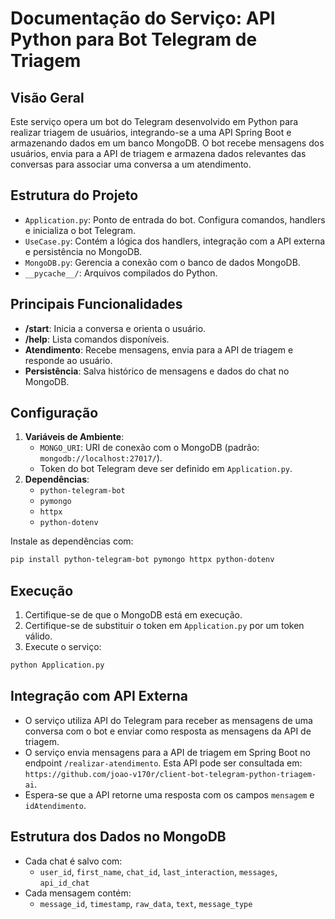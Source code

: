 # Documentação do Serviço: API Python para Bot Telegram de Triagem

## Visão Geral
Este serviço opera um bot do Telegram desenvolvido em Python para realizar triagem de usuários, integrando-se a uma API Spring Boot e armazenando dados em um banco MongoDB. O bot recebe mensagens dos usuários, envia para a API de triagem e armazena dados relevantes das conversas para associar uma conversa a um atendimento. 

## Estrutura do Projeto
- `Application.py`: Ponto de entrada do bot. Configura comandos, handlers e inicializa o bot Telegram.
- `UseCase.py`: Contém a lógica dos handlers, integração com a API externa e persistência no MongoDB.
- `MongoDB.py`: Gerencia a conexão com o banco de dados MongoDB.
- `__pycache__/`: Arquivos compilados do Python.

## Principais Funcionalidades
- **/start**: Inicia a conversa e orienta o usuário.
- **/help**: Lista comandos disponíveis.
- **Atendimento**: Recebe mensagens, envia para a API de triagem e responde ao usuário.
- **Persistência**: Salva histórico de mensagens e dados do chat no MongoDB.

## Configuração
1. **Variáveis de Ambiente**:
   - `MONGO_URI`: URI de conexão com o MongoDB (padrão: `mongodb://localhost:27017/`).
   - Token do bot Telegram deve ser definido em `Application.py`.
2. **Dependências**:
   - `python-telegram-bot`
   - `pymongo`
   - `httpx`
   - `python-dotenv`

Instale as dependências com:
```bash
pip install python-telegram-bot pymongo httpx python-dotenv
```

## Execução
1. Certifique-se de que o MongoDB está em execução.
2. Certifique-se de substituir o token em `Application.py` por um token válido.
3. Execute o serviço:
```bash
python Application.py
```

## Integração com API Externa
- O serviço utiliza API do Telegram para receber as mensagens de uma conversa com o bot e enviar como resposta as mensagens da API de triagem.
- O serviço envia mensagens para a API de triagem em Spring Boot no endpoint `/realizar-atendimento`. Esta API pode ser consultada em: `https://github.com/joao-v170r/client-bot-telegram-python-triagem-ai`.
- Espera-se que a API retorne uma resposta com os campos `mensagem` e `idAtendimento`.

## Estrutura dos Dados no MongoDB
- Cada chat é salvo com:
  - `user_id`, `first_name`, `chat_id`, `last_interaction`, `messages`, `api_id_chat`
- Cada mensagem contém:
  - `message_id`, `timestamp`, `raw_data`, `text`, `message_type`
